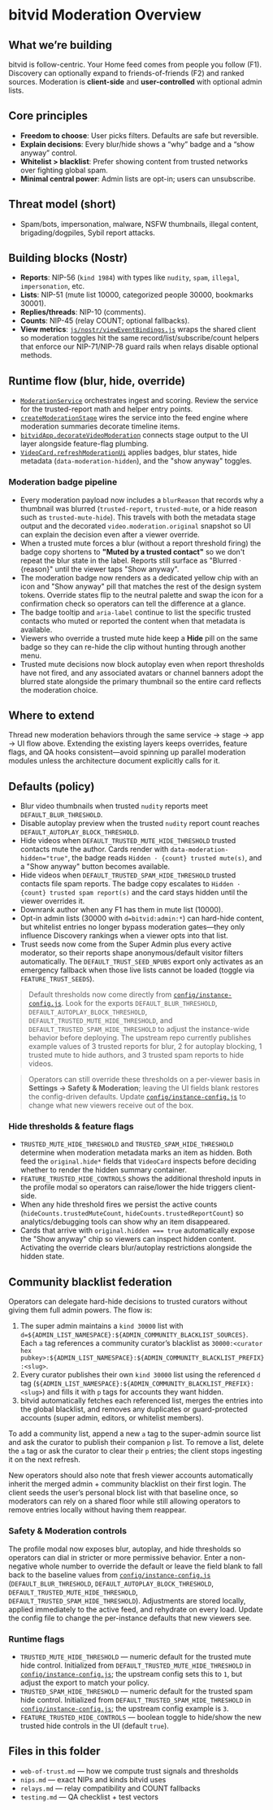 # bitvid Moderation Overview

## What we’re building
bitvid is follow-centric. Your Home feed comes from people you follow (F1). Discovery can optionally expand to friends-of-friends (F2) and ranked sources. Moderation is **client-side** and **user-controlled** with optional admin lists.

## Core principles
- **Freedom to choose**: User picks filters. Defaults are safe but reversible.
- **Explain decisions**: Every blur/hide shows a “why” badge and a “show anyway” control.
- **Whitelist > blacklist**: Prefer showing content from trusted networks over fighting global spam.
- **Minimal central power**: Admin lists are opt-in; users can unsubscribe.

## Threat model (short)
- Spam/bots, impersonation, malware, NSFW thumbnails, illegal content, brigading/dogpiles, Sybil report attacks.

## Building blocks (Nostr)
- **Reports**: NIP-56 (`kind 1984`) with types like `nudity`, `spam`, `illegal`, `impersonation`, etc.
- **Lists**: NIP-51 (mute list 10000, categorized people 30000, bookmarks 30001).
- **Replies/threads**: NIP-10 (comments).
- **Counts**: NIP-45 (relay COUNT; optional fallbacks).
- **View metrics**: [`js/nostr/viewEventBindings.js`](../../js/nostr/viewEventBindings.js) wraps the shared client so moderation
  toggles hit the same record/list/subscribe/count helpers that enforce our NIP-71/NIP-78 guard rails when relays disable optional
  methods.

## Runtime flow (blur, hide, override)
- [`ModerationService`](../../js/services/moderationService.js) orchestrates ingest and scoring. Review the service for the trusted-report math and helper entry points.
- [`createModerationStage`](../../js/feedEngine/stages.js) wires the service into the feed engine where moderation summaries decorate timeline items.
- [`bitvidApp.decorateVideoModeration`](../../js/app.js) connects stage output to the UI layer alongside feature-flag plumbing.
- [`VideoCard.refreshModerationUi`](../../js/ui/components/VideoCard.js) applies badges, blur states, hide metadata (`data-moderation-hidden`), and the "show anyway" toggles.

### Moderation badge pipeline

- Every moderation payload now includes a `blurReason` that records why a thumbnail was blurred (`trusted-report`, `trusted-mute`, or a hide reason such as `trusted-mute-hide`). This travels with both the metadata stage output and the decorated `video.moderation.original` snapshot so UI can explain the decision even after a viewer override.
- When a trusted mute forces a blur (without a report threshold firing) the badge copy shortens to **"Muted by a trusted contact"** so we don't repeat the blur state in the label. Reports still surface as "Blurred · {reason}" until the viewer taps "Show anyway".
- The moderation badge now renders as a dedicated yellow chip with an icon and "Show anyway" pill that matches the rest of the design system tokens. Override states flip to the neutral palette and swap the icon for a confirmation check so operators can tell the difference at a glance.
- The badge tooltip and `aria-label` continue to list the specific trusted contacts who muted or reported the content when that metadata is available.
- Viewers who override a trusted mute hide keep a **Hide** pill on the same badge so they can re-hide the clip without hunting through another menu.
- Trusted mute decisions now block autoplay even when report thresholds have not fired, and any associated avatars or channel banners adopt the blurred state alongside the primary thumbnail so the entire card reflects the moderation choice.

## Where to extend
Thread new moderation behaviors through the same service → stage → app → UI flow above. Extending the existing layers keeps overrides, feature flags, and QA hooks consistent—avoid spinning up parallel moderation modules unless the architecture document explicitly calls for it.

## Defaults (policy)
- Blur video thumbnails when trusted `nudity` reports meet `DEFAULT_BLUR_THRESHOLD`.
- Disable autoplay preview when the trusted `nudity` report count reaches `DEFAULT_AUTOPLAY_BLOCK_THRESHOLD`.
- Hide videos when `DEFAULT_TRUSTED_MUTE_HIDE_THRESHOLD` trusted contacts mute the author. Cards render with `data-moderation-hidden="true"`, the badge reads `Hidden · {count} trusted mute(s)`, and a "Show anyway" button becomes available.
- Hide videos when `DEFAULT_TRUSTED_SPAM_HIDE_THRESHOLD` trusted contacts file spam reports. The badge copy escalates to `Hidden · {count} trusted spam report(s)` and the card stays hidden until the viewer overrides it.
- Downrank author when any F1 has them in mute list (10000).
- Opt-in admin lists (30000 with `d=bitvid:admin:*`) can hard-hide content, but whitelist entries no longer bypass moderation gates—they only influence Discovery rankings when a viewer opts into that list.
- Trust seeds now come from the Super Admin plus every active moderator, so their reports shape anonymous/default visitor filters automatically. The `DEFAULT_TRUST_SEED_NPUBS` export only activates as an emergency fallback when those live lists cannot be loaded (toggle via `FEATURE_TRUST_SEEDS`).

> Default thresholds now come directly from [`config/instance-config.js`](../../config/instance-config.js). Look for the exports `DEFAULT_BLUR_THRESHOLD`, `DEFAULT_AUTOPLAY_BLOCK_THRESHOLD`, `DEFAULT_TRUSTED_MUTE_HIDE_THRESHOLD`, and `DEFAULT_TRUSTED_SPAM_HIDE_THRESHOLD` to adjust the instance-wide behavior before deploying. The upstream repo currently publishes example values of 3 trusted reports for blur, 2 for autoplay blocking, 1 trusted mute to hide authors, and 3 trusted spam reports to hide videos.

> Operators can still override these thresholds on a per-viewer basis in **Settings → Safety & Moderation**; leaving the UI fields blank restores the config-driven defaults. Update [`config/instance-config.js`](../../config/instance-config.js) to change what new viewers receive out of the box.

### Hide thresholds & feature flags

- `TRUSTED_MUTE_HIDE_THRESHOLD` and `TRUSTED_SPAM_HIDE_THRESHOLD` determine when moderation metadata marks an item as hidden. Both feed the `original.hide*` fields that `VideoCard` inspects before deciding whether to render the hidden summary container.
- `FEATURE_TRUSTED_HIDE_CONTROLS` shows the additional threshold inputs in the profile modal so operators can raise/lower the hide triggers client-side.
- When any hide threshold fires we persist the active counts (`hideCounts.trustedMuteCount`, `hideCounts.trustedReportCount`) so analytics/debugging tools can show why an item disappeared.
- Cards that arrive with `original.hidden === true` automatically expose the "Show anyway" chip so viewers can inspect hidden content. Activating the override clears blur/autoplay restrictions alongside the hidden state.

## Community blacklist federation

Operators can delegate hard-hide decisions to trusted curators without giving them full admin powers. The flow is:

1. The super admin maintains a `kind 30000` list with `d=${ADMIN_LIST_NAMESPACE}:${ADMIN_COMMUNITY_BLACKLIST_SOURCES}`. Each `a` tag references a community curator’s blacklist as `30000:<curator hex pubkey>:${ADMIN_LIST_NAMESPACE}:${ADMIN_COMMUNITY_BLACKLIST_PREFIX}:<slug>`.
2. Every curator publishes their own `kind 30000` list using the referenced `d` tag (`${ADMIN_LIST_NAMESPACE}:${ADMIN_COMMUNITY_BLACKLIST_PREFIX}:<slug>`) and fills it with `p` tags for accounts they want hidden.
3. bitvid automatically fetches each referenced list, merges the entries into the global blacklist, and removes any duplicates or guard-protected accounts (super admin, editors, or whitelist members).

To add a community list, append a new `a` tag to the super-admin source list and ask the curator to publish their companion `p` list. To remove a list, delete the `a` tag or ask the curator to clear their `p` entries; the client stops ingesting it on the next refresh.

New operators should also note that fresh viewer accounts automatically inherit the merged admin + community blacklist on their first login. The client seeds the user’s personal block list with that baseline once, so moderators can rely on a shared floor while still allowing operators to remove entries locally without having them reappear.

### Safety & Moderation controls

The profile modal now exposes blur, autoplay, and hide thresholds so operators can dial in stricter or more permissive behavior. Enter a non-negative whole number to override the default or leave the field blank to fall back to the baseline values from [`config/instance-config.js`](../../config/instance-config.js) (`DEFAULT_BLUR_THRESHOLD`, `DEFAULT_AUTOPLAY_BLOCK_THRESHOLD`, `DEFAULT_TRUSTED_MUTE_HIDE_THRESHOLD`, `DEFAULT_TRUSTED_SPAM_HIDE_THRESHOLD`). Adjustments are stored locally, applied immediately to the active feed, and rehydrate on every load. Update the config file to change the per-instance defaults that new viewers see.

### Runtime flags

- `TRUSTED_MUTE_HIDE_THRESHOLD` — numeric default for the trusted mute hide control. Initialized from `DEFAULT_TRUSTED_MUTE_HIDE_THRESHOLD` in [`config/instance-config.js`](../../config/instance-config.js); the upstream config sets this to `1`, but adjust the export to match your policy.
- `TRUSTED_SPAM_HIDE_THRESHOLD` — numeric default for the trusted spam hide control. Initialized from `DEFAULT_TRUSTED_SPAM_HIDE_THRESHOLD` in [`config/instance-config.js`](../../config/instance-config.js); the upstream config example is `3`.
- `FEATURE_TRUSTED_HIDE_CONTROLS` — boolean toggle to hide/show the new trusted hide controls in the UI (default `true`).

## Files in this folder
- `web-of-trust.md` — how we compute trust signals and thresholds
- `nips.md` — exact NIPs and kinds bitvid uses
- `relays.md` — relay compatibility and COUNT fallbacks
- `testing.md` — QA checklist + test vectors
